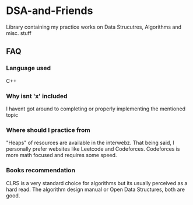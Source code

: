 # DSA-and-Friends
Library containing my practice works on Data Strucutres, Algorithms and misc. stuff


## FAQ

### Language used


C++

### Why isnt 'x' included

I havent got around to completing or properly implementing the mentioned topic

### Where should I practice from

"Heaps" of resources are available in the interwebz. That being said, I personally prefer websites like Leetcode and Codeforces.
Codeforces is more math focused and requires some speed.

### Books recommendation

CLRS is a very standard choice for algorithms but its usually perceived as a hard read.
The algorithm design manual or Open Data Structures, both are good.
